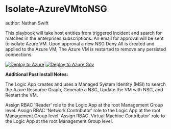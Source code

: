 # Isolate-AzureVMtoNSG
author: Nathan Swift

This playbook will take host entities from triggered incident and search for matches in the enterprises subscriptions. An email for approval will be sent to isolate Azure VM. Upon approval a new NSG Deny All is created and applied to the Azure VM, The Azure VM is restarted to remove any persisted connections.

[![Deploy to Azure](https://aka.ms/deploytoazurebutton)](https://portal.azure.com/#create/Microsoft.Template/uri/https%3A%2F%2Fraw.githubusercontent.com%2FAzure%2FAzure-Sentinel%2Fmaster%2FPlaybooks%2FIsolate-AzureVMtoNSG%2Fazuredeploy.json)
[![Deploy to Azure Gov](https://aka.ms/deploytoazuregovbutton)](https://portal.azure.us/#create/Microsoft.Template/uri/https%3A%2F%2Fraw.githubusercontent.com%2FAzure%2FAzure-Sentinel%2Fmaster%2FPlaybooks%2FIsolate-AzureVMtoNSG%2Fazuredeploy.json)

**Additional Post Install Notes:**

The Logic App creates and uses a Managed System Identity (MSI) to search the Azure Resource Graph, Generate a NSG, Update the VM with NSG, and Restart the VM. 

Assign RBAC 'Reader' role to the Logic App at the root Management Group level.
Assign RBAC 'Network Contributor' role to the Logic App at the root Management Group level.
Assign RBAC 'Virtual Machine Contributor' role to the Logic App at the root Management Group level.